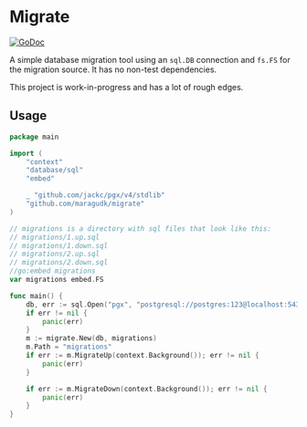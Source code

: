 # Migrate

[![GoDoc](https://godoc.org/github.com/maragudk/migrate?status.svg)](https://godoc.org/github.com/maragudk/migrate)

A simple database migration tool using an `sql.DB` connection and `fs.FS` for the migration source. It has no non-test dependencies.

This project is work-in-progress and has a lot of rough edges.

## Usage

```go
package main

import (
	"context"
	"database/sql"
	"embed"

	_ "github.com/jackc/pgx/v4/stdlib"
	"github.com/maragudk/migrate"
)

// migrations is a directory with sql files that look like this:
// migrations/1.up.sql
// migrations/1.down.sql
// migrations/2.up.sql
// migrations/2.down.sql
//go:embed migrations
var migrations embed.FS

func main() {
	db, err := sql.Open("pgx", "postgresql://postgres:123@localhost:5432/postgres?sslmode=disable")
	if err != nil {
		panic(err)
	}
	m := migrate.New(db, migrations)
	m.Path = "migrations"
	if err := m.MigrateUp(context.Background()); err != nil {
		panic(err)
	}

	if err := m.MigrateDown(context.Background()); err != nil {
		panic(err)
	}
}
```
